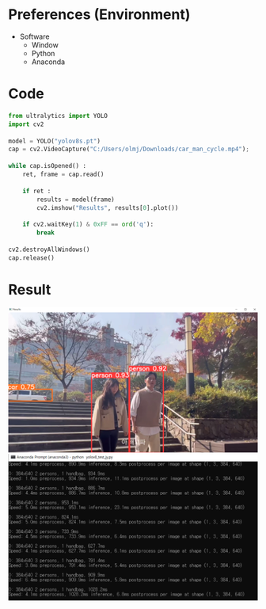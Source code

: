 # Preferences (Environment)

- Software
	- Window
	- Python
	- Anaconda

# Code

```python
from ultralytics import YOLO
import cv2

model = YOLO("yolov8s.pt")
cap = cv2.VideoCapture("C:/Users/olmj/Downloads/car_man_cycle.mp4");

while cap.isOpened() :
    ret, frame = cap.read()

    if ret :
        results = model(frame)
        cv2.imshow("Results", results[0].plot())

    if cv2.waitKey(1) & 0xFF == ord('q'):
        break

cv2.destroyAllWindows()
cap.release()
```
# Result



![png](/Attachment/Pasted-image-20240808234103.png)
![png](/Attachment/Pasted-image-20240808234401.png)
